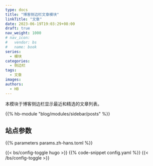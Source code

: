 ```yaml
---
type: docs
title: "博客侧边栏文章模块"
linkTitle: "文章"
date: 2023-06-19T19:03:29+08:00
draft: true
nav_weight: 1000
# nav_icon:
#   vendor: bs
#   name: book
series:
  - 模块
categories:
  - 侧边栏
tags:
  - 文章
images:
authors:
  - HB
---
```


本模块于博客侧边栏显示最近和精选的文章列表。

<!--more-->

{{% hb-module "blog/modules/sidebar/posts" %}}

## 站点参数

{{% parameters params.zh-hans.toml %}}

{{< bs/config-toggle hugo >}}
{{% code-snippet config.yaml %}}
{{< /bs/config-toggle >}}
